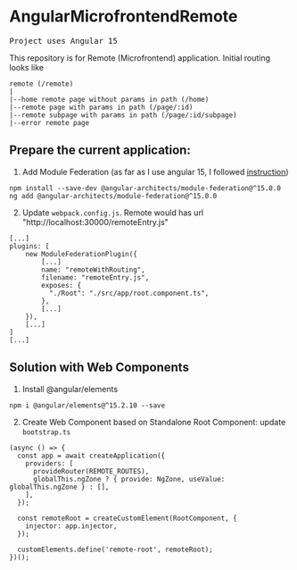 # AngularMicrofrontendRemote

<pre>Project uses Angular 15</pre>

This repository is for Remote (Microfrontend) application. 
Initial routing looks like
```
remote (/remote)
|
|--home remote page without params in path (/home)
|--remote page with params in path (/page/:id)
|--remote subpage with params in path (/page/:id/subpage)
|--error remote page
```

## Prepare the current application:

1. Add Module Federation (as far as I use angular 15, I followed [instruction](https://www.npmjs.com/package/@angular-architects/module-federation/v/15.0.3#usage-%EF%B8%8F))

```
npm install --save-dev @angular-architects/module-federation@^15.0.0
ng add @angular-architects/module-federation@^15.0.0
```

2. Update `webpack.config.js`.
Remote would has url "http://localhost:30000/remoteEntry.js"

```
[...]
plugins: [
    new ModuleFederationPlugin({
        [...]
        name: "remoteWithRouting",
        filename: "remoteEntry.js",
        exposes: {
          "./Root": "./src/app/root.component.ts",
        },
        [...]
    }),
    [...]
]
[...]
```

## Solution with Web Components

1. Install @angular/elements

```
npm i @angular/elements@^15.2.10 --save
```

2. Create Web Component based on Standalone Root Component: update `bootstrap.ts`

```
(async () => {
  const app = await createApplication({
    providers: [
      provideRouter(REMOTE_ROUTES),
      globalThis.ngZone ? { provide: NgZone, useValue: globalThis.ngZone } : [],
    ],
  });

  const remoteRoot = createCustomElement(RootComponent, {
    injector: app.injector,
  });

  customElements.define('remote-root', remoteRoot);
})();
```
